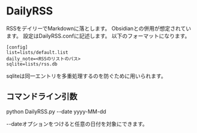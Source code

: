 # DailyRSS

RSSをデイリーでMarkdownに落とします。
Obsidianとの併用が想定されています。
設定はDailyRSS.confに記述します。
以下のフォーマットになります。
```
[config]
list=lists/default.list
daily_note=<RSSのリストのパス>
sqlite=lists/rss.db
```

sqliteは同一エントリを多重処理するのを防ぐために用いられます。

## コマンドライン引数

python DailyRSS.py --date yyyy-MM-dd

--dateオプションをつけると任意の日付を対象にできます。

